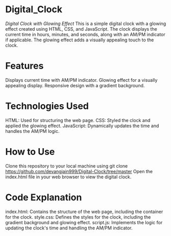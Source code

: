 # Digital_Clock
_Digital Clock with Glowing Effect_
This is a simple digital clock with a glowing effect created using HTML, CSS, and JavaScript. 
The clock displays the current time in hours, minutes, and seconds, along with an AM/PM indicator if applicable. 
The glowing effect adds a visually appealing touch to the clock.

# Features
Displays current time with AM/PM indicator.
Glowing effect for a visually appealing display.
Responsive design with a gradient background.

# Technologies Used
HTML: Used for structuring the web page.
CSS: Styled the clock and applied the glowing effect.
JavaScript: Dynamically updates the time and handles the AM/PM logic.
# How to Use
Clone this repository to your local machine using git clone https://github.com/devangjain999/Digital-Clock/tree/master
Open the index.html file in your web browser to view the digital clock.
# Code Explanation
index.html: Contains the structure of the web page, including the container for the clock.
style.css: Defines the styles for the clock, including the gradient background and glowing effect.
script.js: Implements the logic for updating the clock's time and handling the AM/PM indicator.
